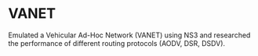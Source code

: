 # VANET
Emulated a Vehicular Ad-Hoc Network (VANET) using NS3 and researched the performance of different routing protocols (AODV, DSR, DSDV).

